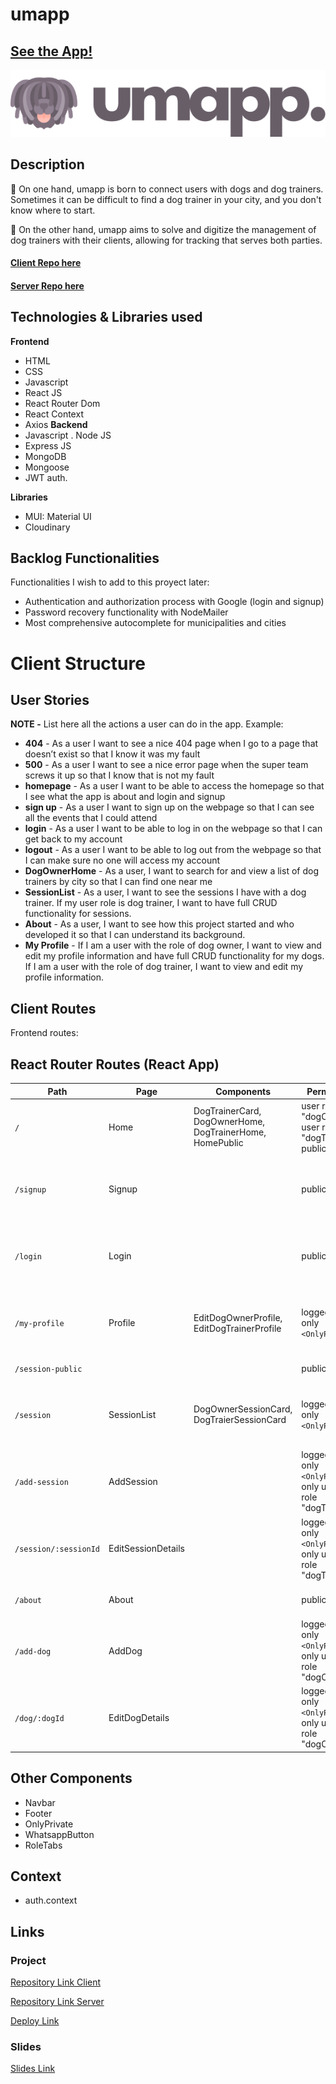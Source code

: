 # umapp

## [See the App!](https://umapp.netlify.app/)

![App Logo](/src/assets/images/umapp-logo.png)

## Description
🌟 On one hand, umapp is born to connect users with dogs and dog trainers. Sometimes it can be difficult to find a dog trainer in your city, and you don't know where to start.

🌟 On the other hand, umapp aims to solve and digitize the management of dog trainers with their clients, allowing for tracking that serves both parties.

#### [Client Repo here](https://github.com/lamardemuela/umapp-client)
#### [Server Repo here](https://github.com/lamardemuela/umapp-server)

## Technologies & Libraries used

**Frontend**
- HTML
- CSS
- Javascript
- React JS 
- React Router Dom
- React Context
- Axios
**Backend** 
- Javascript
. Node JS 
- Express JS 
- MongoDB
- Mongoose
- JWT auth. 

**Libraries**
- MUI: Material UI
- Cloudinary

## Backlog Functionalities

Functionalities I wish to add to this proyect later:
- Authentication and authorization process with Google (login and signup)
- Password recovery functionality with NodeMailer
- Most comprehensive autocomplete for municipalities and cities

# Client Structure

## User Stories

**NOTE -**  List here all the actions a user can do in the app. Example:

- **404** - As a user I want to see a nice 404 page when I go to a page that doesn’t exist so that I know it was my fault 
- **500** - As a user I want to see a nice error page when the super team screws it up so that I know that is not my fault
- **homepage** - As a user I want to be able to access the homepage so that I see what the app is about and login and signup
- **sign up** - As a user I want to sign up on the webpage so that I can see all the events that I could attend
- **login** - As a user I want to be able to log in on the webpage so that I can get back to my account
- **logout** - As a user I want to be able to log out from the webpage so that I can make sure no one will access my account
- **DogOwnerHome** - As a user, I want to search for and view a list of dog trainers by city so that I can find one near me
- **SessionList** - As a user, I want to see the sessions I have with a dog trainer. If my user role is dog trainer, I want to have full CRUD functionality for sessions.
- **About** - As a user, I want to see how this project started and who developed it so that I can understand its background.
- **My Profile** - If I am a user with the role of dog owner, I want to view and edit my profile information and have full CRUD functionality for my dogs. If I am a user with the role of dog trainer, I want to view and edit my profile information.

## Client Routes

Frontend routes:

## React Router Routes (React App)
| Path                      | Page            | Components        | Permissions              | Behavior                                                      |
| ------------------------- | ----------------| ----------------  | ------------------------ | ------------------------------------------------------------  |
| `/`                       | Home            | DogTrainerCard, DogOwnerHome, DogTrainerHome, HomePublic     | user role: "dogOwner", user role: "dogTrainer", public                   | Home page                                                     |
| `/signup`                 | Signup          |                   | public     | Signup form, link to login, navigate to homepage after signup |
| `/login`                  | Login           |                   | public     | Login form, link to signup, navigate to homepage after login  |
| `/my-profile`                | Profile         | EditDogOwnerProfile, EditDogTrainerProfile       | logged users only `<OnlyPrivate>`  | Edit data. Users with role "dogOwner" only: CRUD Dog             |
| `/session-public`             |         |  | public  | Info about Sessions.                                    |
| `/session`             | SessionList        | DogOwnerSessionCard, DogTraierSessionCard | logged users only `<OnlyPrivate>`  | Sessions list. Users with role "dogTrainer" only: CRUD Session                                   |
| `/add-session`             | AddSession       |                   | logged users only `<OnlyPrivate>`- only users with role "dogTrainer"  | Add a Session                                   |
| `/session/:sessionId`       | EditSessionDetails   |           | logged users only `<OnlyPrivate>`- only users with role "dogTrainer"  | Edit data of a Session   
| `/about`       | About   |           | public  | Info about the Umapp Project                                  |
| `/add-dog`       | AddDog   |           | logged users only `<OnlyPrivate>`- only users with role "dogOwner"  | Add a document of Dog 
| `/dog/:dogId`       | EditDogDetails   |           | logged users only `<OnlyPrivate>`- only users with role "dogOwner"  | Edit and update info of Dog 

## Other Components

- Navbar
- Footer
- OnlyPrivate
- WhatsappButton
- RoleTabs
  
## Context

- auth.context
  
## Links

### Project

[Repository Link Client](https://github.com/lamardemuela/umapp-client)

[Repository Link Server](https://github.com/lamardemuela/umapp-server)

[Deploy Link](https://umapp.netlify.app/)

### Slides

[Slides Link](https://docs.google.com/presentation/d/1aRkcTZZbVtu6G3FkuwRlqRTQPNShvMVVzX8R-3zRIsw/edit?usp=sharing)
